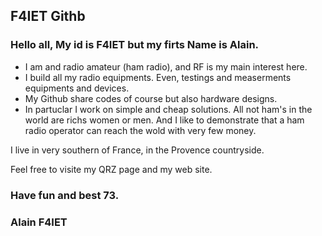 ## F4IET Githb

### Hello all, My id is F4IET but my firts Name is Alain.


* I am and radio amateur (ham radio), and RF is my main interest here.
* I build all my radio equipments. Even, testings and measerments equipments and devices.
* My Github share codes of course but also hardware designs.
* In partuclar I work on simple and cheap solutions. All not ham's in the world are richs women or men. And I like to demonstrate that a ham radio operator can reach the wold with very few money.

I live in very southern of France, in the Provence countryside.

Feel free to visite my QRZ page and my web site.

### Have fun and best 73.
### Alain F4IET

<!---
F4IET/F4IET is a ✨ special ✨ repository because its `README.md` (this file) appears on your GitHub profile.
You can click the Preview link to take a look at your changes.
--->
